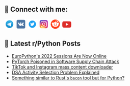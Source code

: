 ## 🔎 Connect with me:
[<img src="https://github.com/bullbesh/bullbesh/blob/main/images/Telegram.png" width="32" height="32" />](https://t.me/bullbesh)
[<img src="https://github.com/bullbesh/bullbesh/blob/main/images/VK.png" width="32" height="32" />](https://vk.com/bullbesh)
[<img src="https://github.com/bullbesh/bullbesh/blob/main/images/Twitter.png" width="32" height="32" />](https://twitter.com/bullbesh1)
[<img src="https://github.com/bullbesh/bullbesh/blob/main/images/Instagram.png" width="32" height="32" />](https://www.instagram.com/bullbesh)
[<img src="https://github.com/bullbesh/bullbesh/blob/main/images/Reddit.png" width="32" height="32" />](https://www.reddit.com/user/bullbesh)
[<img src="https://github.com/bullbesh/bullbesh/blob/main/images/YouTube.png" width="32" height="32" />](https://www.youtube.com/channel/UCtfjRs6uzgq5mfm8S06WTcg)

## 📕 Latest r/Python Posts
<!-- BLOG-POST-LIST:START -->
- [EuroPython&#39;s 2022 Sessions Are Now Online](https://www.reddit.com/r/Python/comments/107l6ip/europythons_2022_sessions_are_now_online/)
- [PyTorch Poisoned in Software Supply Chain Attack](https://www.reddit.com/r/Python/comments/107kn7z/pytorch_poisoned_in_software_supply_chain_attack/)
- [TikTok and Instagram mass content downloader](https://www.reddit.com/r/Python/comments/107kj3y/tiktok_and_instagram_mass_content_downloader/)
- [DSA Activity Selection Problem Explained](https://www.reddit.com/r/Python/comments/107j0bo/dsa_activity_selection_problem_explained/)
- [Something similar to Rust&#39;s `bacon` tool but for Python?](https://www.reddit.com/r/Python/comments/107igqy/something_similar_to_rusts_bacon_tool_but_for/)
<!-- BLOG-POST-LIST:END -->
